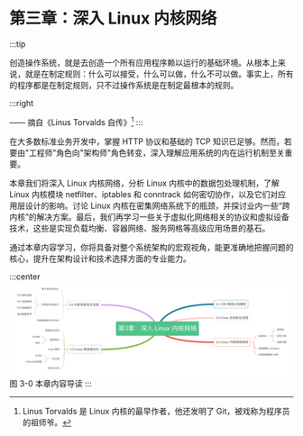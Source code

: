 # 第三章：深入 Linux 内核网络
:::tip <a/>

创造操作系统，就是去创造一个所有应用程序赖以运行的基础环境。从根本上来说，就是在制定规则：什么可以接受，什么可以做，什么不可以做。事实上，所有的程序都是在制定规则，只不过操作系统是在制定最根本的规则。

:::right

—— 摘自《Linus Torvalds 自传》[^1]
:::

在大多数标准业务开发中，掌握 HTTP 协议和基础的 TCP 知识已足够。然而，若要由"工程师"角色向"架构师"角色转变，深入理解应用系统的内在运行机制至关重要。

本章我们将深入 Linux 内核网络，分析 Linux 内核中的数据包处理机制，了解 Linux 内核模块 netfilter、iptables 和 conntrack 如何密切协作，以及它们对应用层设计的影响。讨论 Linux 内核在密集网络系统下的瓶颈，并探讨业内一些“跨内核”的解决方案。最后，我们再学习一些关于虚拟化网络相关的协议和虚拟设备技术，这些是实现负载均衡、容器网络、服务网格等高级应用场景的基石。

通过本章内容学习，你将具备对整个系统架构的宏观视角，能更准确地把握问题的核心，提升在架构设计和技术选择方面的专业能力。


:::center
  ![](../assets/network-summary.png)<br/>
  图 3-0 本章内容导读
:::

[^1]: Linus Torvalds 是 Linux 内核的最早作者，他还发明了 Git，被戏称为程序员的祖师爷。